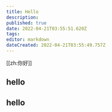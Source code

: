 ```yaml
---
title: Hello
description: 
published: true
date: 2022-04-21T03:55:51.620Z
tags: 
editor: markdown
dateCreated: 2022-04-21T03:55:49.757Z
---
```


[[zh:你好]]
## hello
## hello